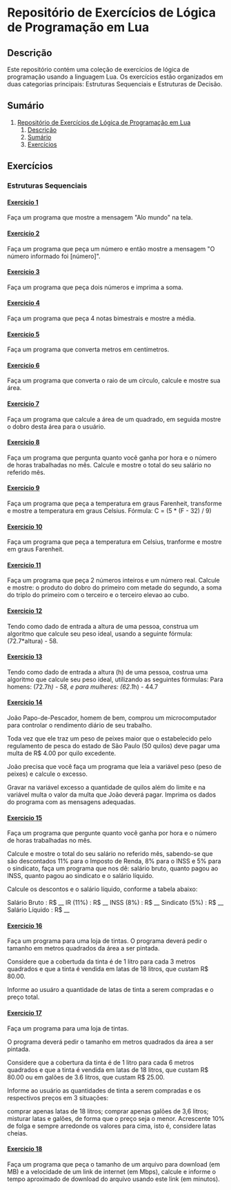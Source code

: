 # Repositório de Exercícios de Lógica de Programação em Lua

## Descrição
Este repositório contém uma coleção de exercícios de lógica de programação usando a linguagem Lua. Os exercícios estão organizados em duas categorias principais: Estruturas Sequenciais e Estruturas de Decisão.

## Sumário
1. [Repositório de Exercícios de Lógica de Programação em Lua](#repositório-de-exercícios-de-lógica-de-programação-em-lua)
   1. [Descrição](#descrição)
   2. [Sumário](#sumário)
   3. [Exercícios](#exercícios)
   
## Exercícios
### Estruturas Sequenciais
#### [Exercicio 1](exercicios/estruturas-sequenciais/1.lua)

Faça um programa que mostre a mensagem "Alo mundo" na tela.

#### [Exercicio 2](exercicios/estruturas-sequenciais/2.lua)

Faça um programa que peça um número e então mostre a mensagem "O número informado foi [número]".

#### [Exercicio 3](exercicios/estruturas-sequenciais/3.lua)

Faça um programa que peça dois números e imprima a soma.

#### [Exercicio 4](exercicios/estruturas-sequenciais/4.lua)

Faça um programa que peça 4 notas bimestrais e mostre a média.

#### [Exercicio 5](exercicios/estruturas-sequenciais/5.lua)

Faça um programa que converta metros em centímetros.

#### [Exercicio 6](exercicios/estruturas-sequenciais/6.lua)

Faça um programa que converta o raio de um círculo, calcule e mostre sua área.

#### [Exercicio 7](exercicios/estruturas-sequenciais/7.lua)

Faça um programa que calcule a área de um quadrado, em seguida mostre o dobro desta área para o usuário.

#### [Exercicio 8](exercicios/estruturas-sequenciais/8.lua)

Faça um programa que pergunta quanto você ganha por hora e o número de horas trabalhadas no mês. Calcule e mostre o total do seu salário no referido mês.

#### [Exercicio 9](exercicios/estruturas-sequenciais/9.lua)

Faça um programa que peça a temperatura em graus Farenheit, transforme e mostre a temperatura em graus Celsius. Fórmula: C = (5 * (F - 32) / 9)

#### [Exercicio 10](exercicios/estruturas-sequenciais/10.lua)

Faça um programa que peça a temperatura em Celsius, tranforme e mostre em graus Farenheit.

#### [Exercicio 11](exercicios/estruturas-sequenciais/11.lua)

Faça um programa que peça 2 números inteiros e um número real. Calcule e mostre: o produto do dobro do primeiro com metade do segundo, a soma do triplo do primeiro com o terceiro e o terceiro elevao ao cubo.

#### [Exercicio 12](exercicios/estruturas-sequenciais/12.lua)

Tendo como dado de entrada a altura de uma pessoa, construa um algoritmo que calcule seu peso ideal, usando a seguinte fórmula: (72.7*altura) - 58.

#### [Exercicio 13](exercicios/estruturas-sequenciais/13.lua)

Tendo como dado de entrada a altura (h) de uma pessoa, costrua uma algoritmo que calcule seu peso ideal, utilizando as seguintes fórmulas: Para homens: (72.7*h) - 58, e para mulheres: (62.1*h) - 44.7

#### [Exercicio 14](exercicios/estruturas-sequenciais/14.lua)

João Papo-de-Pescador, homem de bem, comprou um microcomputador para controlar o rendimento diário de seu trabalho.

Toda vez que ele traz um peso de peixes maior que o estabelecido pelo regulamento de pesca do estado de São Paulo (50 quilos) deve pagar uma multa de R$ 4.00 por quilo excedente.

João precisa que você faça um programa que leia a variável peso (peso de peixes) e calcule o excesso.

Gravar na variável excesso a quantidade de quilos além do limite e na variável multa o valor da multa que João deverá pagar. Imprima os dados do programa com as mensagens adequadas.

#### [Exercicio 15](exercicios/estruturas-sequenciais/15.lua)

Faça um programa que pergunte quanto você ganha por hora e o número de horas trabalhadas no mês.

Calcule e mostre o total do seu salário no referido mês, sabendo-se que são descontados 11% para o Imposto de Renda, 8% para o INSS e 5% para o sindicato, faça um programa que nos dê: salário bruto, quanto pagou ao INSS, quanto pagou ao sindicato e o salário líquido.

Calcule os descontos e o salário líquido, conforme a tabela abaixo:

Salário Bruto : R$ __
IR (11%) : R$ __
INSS (8%) : R$ __
Sindicato (5%) : R$ __
Salário Líquido : R$ __

#### [Exercicio 16](exercicios/estruturas-sequenciais/16.lua)

Faça um programa para uma loja de tintas. O programa deverá pedir o tamanho em metros quadrados da área a ser pintada.

Considere que a cobertuda da tinta é de 1 litro para cada 3 metros quadrados e que a tinta é vendida em latas de 18 litros, que custam R$ 80.00.

Informe ao usuáro a quantidade de latas de tinta a serem compradas e o preço total.

#### [Exercicio 17](exercicios/estruturas-sequenciais/17.lua)

Faça um programa para uma loja de tintas.

O programa deverá pedir o tamanho em metros quadrados da área a ser pintada.

Considere que a cobertura da tinta é de 1 litro para cada 6 metros quadrados e que a tinta é vendida em latas de 18 litros, que custam R$ 80.00 ou em galões de 3.6 litros, que custam R$ 25.00.

Informe ao usuário as quantidades de tinta a serem compradas e os respectivos preços em 3 situações:

comprar apenas latas de 18 litros;
comprar apenas galões de 3,6 litros;
misturar latas e galões, de forma que o preço seja o menor.
    Acrescente 10% de folga e sempre arredonde os valores para cima,
    isto é, considere latas cheias.

#### [Exercicio 18](exercicios/estruturas-sequenciais/18.lua)

Faça um programa que peça o tamanho de um arquivo para download (em MB) e a velocidade de um link de internet (em Mbps), calcule e informe o tempo aproximado de download do arquivo usando este link (em minutos).

